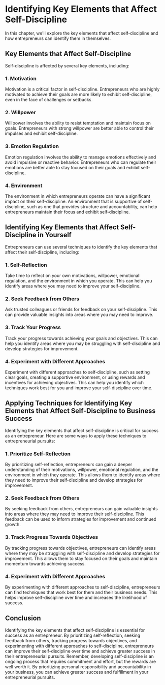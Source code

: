 # Identifying Key Elements that Affect Self-Discipline

In this chapter, we'll explore the key elements that affect self-discipline and how entrepreneurs can identify them in themselves.

Key Elements that Affect Self-Discipline
----------------------------------------

Self-discipline is affected by several key elements, including:

### 1. Motivation

Motivation is a critical factor in self-discipline. Entrepreneurs who are highly motivated to achieve their goals are more likely to exhibit self-discipline, even in the face of challenges or setbacks.

### 2. Willpower

Willpower involves the ability to resist temptation and maintain focus on goals. Entrepreneurs with strong willpower are better able to control their impulses and exhibit self-discipline.

### 3. Emotion Regulation

Emotion regulation involves the ability to manage emotions effectively and avoid impulsive or reactive behavior. Entrepreneurs who can regulate their emotions are better able to stay focused on their goals and exhibit self-discipline.

### 4. Environment

The environment in which entrepreneurs operate can have a significant impact on their self-discipline. An environment that is supportive of self-discipline, such as one that provides structure and accountability, can help entrepreneurs maintain their focus and exhibit self-discipline.

Identifying Key Elements that Affect Self-Discipline in Yourself
----------------------------------------------------------------

Entrepreneurs can use several techniques to identify the key elements that affect their self-discipline, including:

### 1. Self-Reflection

Take time to reflect on your own motivations, willpower, emotional regulation, and the environment in which you operate. This can help you identify areas where you may need to improve your self-discipline.

### 2. Seek Feedback from Others

Ask trusted colleagues or friends for feedback on your self-discipline. This can provide valuable insights into areas where you may need to improve.

### 3. Track Your Progress

Track your progress towards achieving your goals and objectives. This can help you identify areas where you may be struggling with self-discipline and develop strategies for improvement.

### 4. Experiment with Different Approaches

Experiment with different approaches to self-discipline, such as setting clear goals, creating a supportive environment, or using rewards and incentives for achieving objectives. This can help you identify which techniques work best for you and improve your self-discipline over time.

Applying Techniques for Identifying Key Elements that Affect Self-Discipline to Business Success
------------------------------------------------------------------------------------------------

Identifying the key elements that affect self-discipline is critical for success as an entrepreneur. Here are some ways to apply these techniques to entrepreneurial pursuits:

### 1. Prioritize Self-Reflection

By prioritizing self-reflection, entrepreneurs can gain a deeper understanding of their motivations, willpower, emotional regulation, and the environment in which they operate. This allows them to identify areas where they need to improve their self-discipline and develop strategies for improvement.

### 2. Seek Feedback from Others

By seeking feedback from others, entrepreneurs can gain valuable insights into areas where they may need to improve their self-discipline. This feedback can be used to inform strategies for improvement and continued growth.

### 3. Track Progress Towards Objectives

By tracking progress towards objectives, entrepreneurs can identify areas where they may be struggling with self-discipline and develop strategies for improvement. This allows them to stay focused on their goals and maintain momentum towards achieving success.

### 4. Experiment with Different Approaches

By experimenting with different approaches to self-discipline, entrepreneurs can find techniques that work best for them and their business needs. This helps improve self-discipline over time and increases the likelihood of success.

Conclusion
----------

Identifying the key elements that affect self-discipline is essential for success as an entrepreneur. By prioritizing self-reflection, seeking feedback from others, tracking progress towards objectives, and experimenting with different approaches to self-discipline, entrepreneurs can improve their self-discipline over time and achieve greater success in their entrepreneurial pursuits. Remember, developing self-discipline is an ongoing process that requires commitment and effort, but the rewards are well worth it. By prioritizing personal responsibility and accountability in your business, you can achieve greater success and fulfillment in your entrepreneurial pursuits.

